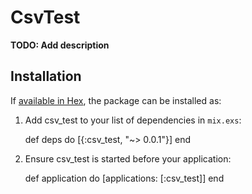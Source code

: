 # CsvTest

**TODO: Add description**

## Installation

If [available in Hex](https://hex.pm/docs/publish), the package can be installed as:

  1. Add csv_test to your list of dependencies in `mix.exs`:

        def deps do
          [{:csv_test, "~> 0.0.1"}]
        end

  2. Ensure csv_test is started before your application:

        def application do
          [applications: [:csv_test]]
        end
